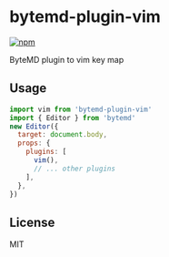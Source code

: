# bytemd-plugin-vim

[![npm](https://img.shields.io/npm/v/bytemd-plugin-vim.svg)](https://npm.im/bytemd-plugin-vim)

ByteMD plugin to vim key map

## Usage

```js
import vim from 'bytemd-plugin-vim'
import { Editor } from 'bytemd'
new Editor({
  target: document.body,
  props: {
    plugins: [
      vim(),
      // ... other plugins
    ],
  },
})
```

## License

MIT
